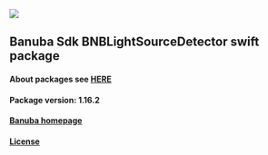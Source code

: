 [![](https://www.banuba.com/hubfs/Banuba_November2018/Images/Banuba%20SDK.png)](https://docs.banuba.com/face-ar-sdk-v1/ios/ios_overview)

## Banuba Sdk BNBLightSourceDetector swift package

#### About packages see [HERE](https://docs.banuba.com/face-ar-sdk-v1/ios/ios_packages)

#### Package version: **1.16.2**

#### **[Banuba homepage](https://banuba.com)**

#### **[License](https://www.banuba.com/terms)**
